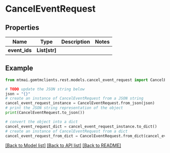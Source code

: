 # CancelEventRequest


## Properties

Name | Type | Description | Notes
------------ | ------------- | ------------- | -------------
**event_ids** | **List[str]** |  | 

## Example

```python
from mtmai.gomtmclients.rest.models.cancel_event_request import CancelEventRequest

# TODO update the JSON string below
json = "{}"
# create an instance of CancelEventRequest from a JSON string
cancel_event_request_instance = CancelEventRequest.from_json(json)
# print the JSON string representation of the object
print(CancelEventRequest.to_json())

# convert the object into a dict
cancel_event_request_dict = cancel_event_request_instance.to_dict()
# create an instance of CancelEventRequest from a dict
cancel_event_request_from_dict = CancelEventRequest.from_dict(cancel_event_request_dict)
```
[[Back to Model list]](../README.md#documentation-for-models) [[Back to API list]](../README.md#documentation-for-api-endpoints) [[Back to README]](../README.md)


